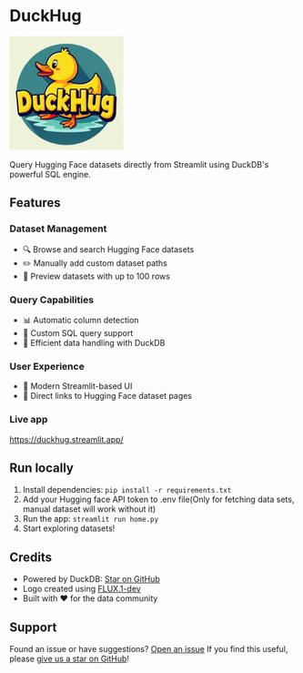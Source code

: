 # DuckHug

<img src="public/duckhug_logo.jpg" alt="DuckHug Logo" width="200"/>

Query Hugging Face datasets directly from Streamlit using DuckDB's powerful SQL engine.

## Features

### Dataset Management
- 🔍 Browse and search Hugging Face datasets
- ✏️ Manually add custom dataset paths
- 👀 Preview datasets with up to 100 rows

### Query Capabilities
- 📊 Automatic column detection
- 🔧 Custom SQL query support
- 💪 Efficient data handling with DuckDB

### User Experience
- 🌟 Modern Streamlit-based UI
- 🔗 Direct links to Hugging Face dataset pages

### Live app
https://duckhug.streamlit.app/

## Run locally
1. Install dependencies: `pip install -r requirements.txt`
2. Add your Hugging face API token to .env file(Only for fetching data sets, manual dataset will work without it)
3. Run the app: `streamlit run home.py`
4. Start exploring datasets!

## Credits
- Powered by DuckDB: [Star on GitHub](https://github.com/duckdb/duckdb)
- Logo created using [FLUX.1-dev](https://huggingface.co/black-forest-labs/FLUX.1-dev)
- Built with ❤️ for the data community

## Support
Found an issue or have suggestions? [Open an issue](https://github.com/g-kannan/DuckHug/issues/new/choose)
If you find this useful, please [give us a star on GitHub](https://github.com/g-kannan/DuckHug)!
